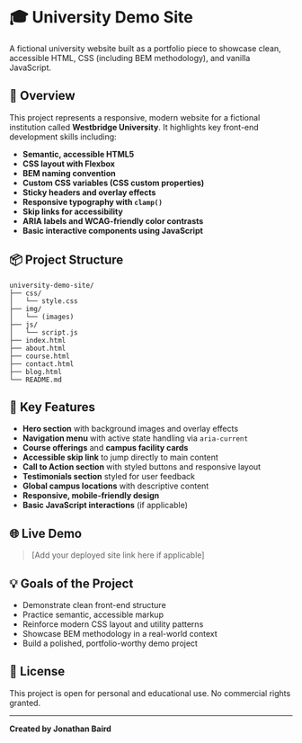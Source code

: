 # 🎓 University Demo Site
A fictional university website built as a portfolio piece to showcase clean, accessible HTML, CSS (including BEM methodology), and vanilla JavaScript.

## 📖 Overview
This project represents a responsive, modern website for a fictional institution called **Westbridge University**. It highlights key front-end development skills including:
- **Semantic, accessible HTML5**
- **CSS layout with Flexbox**
- **BEM naming convention**
- **Custom CSS variables (CSS custom properties)**
- **Sticky headers and overlay effects**
- **Responsive typography with `clamp()`**
- **Skip links for accessibility**
- **ARIA labels and WCAG-friendly color contrasts**
- **Basic interactive components using JavaScript**

## 📦 Project Structure
```
university-demo-site/
├── css/
│   └── style.css
├── img/
│   └── (images)
├── js/
│   └── script.js
├── index.html
├── about.html
├── course.html
├── contact.html
├── blog.html
└── README.md
```

## 🎯 Key Features
- **Hero section** with background images and overlay effects
- **Navigation menu** with active state handling via `aria-current`
- **Course offerings** and **campus facility cards**
- **Accessible skip link** to jump directly to main content
- **Call to Action section** with styled buttons and responsive layout
- **Testimonials section** styled for user feedback
- **Global campus locations** with descriptive content
- **Responsive, mobile-friendly design**
- **Basic JavaScript interactions** (if applicable)

## 🌐 Live Demo
> [Add your deployed site link here if applicable]

## 💡 Goals of the Project
- Demonstrate clean front-end structure
- Practice semantic, accessible markup
- Reinforce modern CSS layout and utility patterns
- Showcase BEM methodology in a real-world context
- Build a polished, portfolio-worthy demo project

## 📜 License
This project is open for personal and educational use. No commercial rights granted.

---
**Created by Jonathan Baird**
